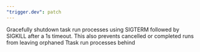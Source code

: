 ```yaml
---
"trigger.dev": patch
---
```


Gracefully shutdown task run processes using SIGTERM followed by SIGKILL after a 1s timeout. This also prevents cancelled or completed runs from leaving orphaned Ttask run processes behind
